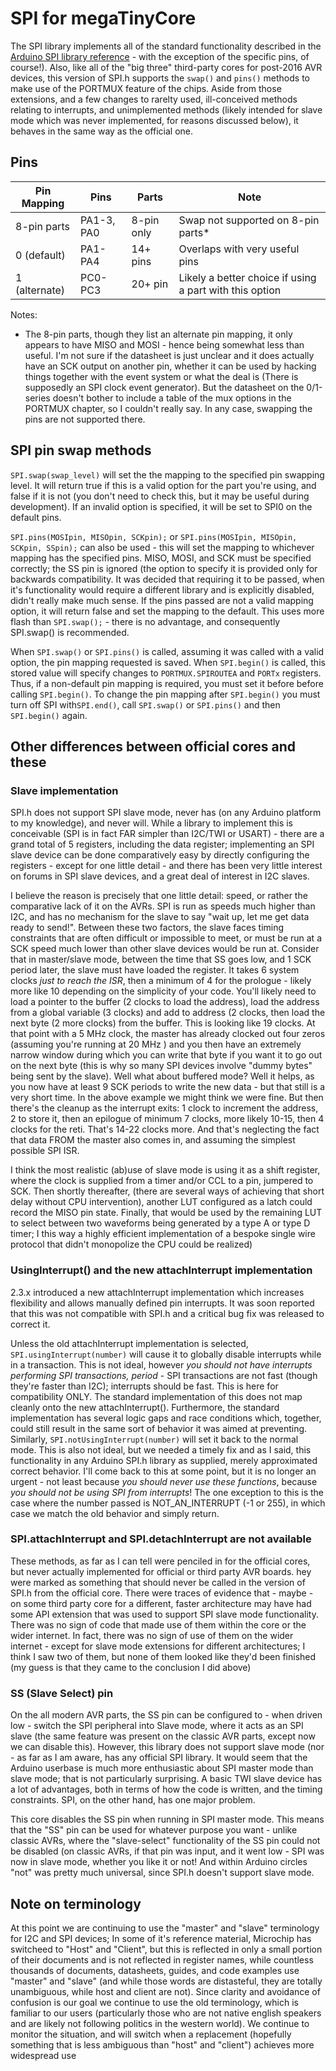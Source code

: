 # SPI for megaTinyCore
The SPI library implements all of the standard functionality described in the [Arduino SPI library reference](https://docs.arduino.cc/language-reference/en/functions/communication/spi/) - with the exception of the specific pins, of course!). Also, like all of the "big three" third-party cores for post-2016 AVR devices, this version of SPI.h supports the `swap()` and `pins()` methods to make use of the PORTMUX feature of the chips. Aside from those extensions, and a few changes to rarelty used, ill-conceived methods relating to interrupts, and unimplemented methods (likely intended for slave mode which was never implemented, for reasons discussed below), it behaves in the same way as the official one.

## Pins
| Pin Mapping   | Pins        | Parts           | Note                                                    |
|---------------|-------------|-----------------|---------------------------------------------------------|
| 8-pin parts   | PA1-3, PA0  | 8-pin only      | Swap not supported on 8-pin parts*                      |
| 0 (default)   | PA1-PA4     | 14+ pins        | Overlaps with very useful pins                          |
| 1 (alternate) | PC0-PC3     | 20+ pin         | Likely a better choice if using a part with this option |

Notes:
* The 8-pin parts, though they list an alternate pin mapping, it only appears to have MISO and MOSI - hence being somewhat less than useful. I'm not sure if the datasheet is just unclear and it does actually have an SCK output on another pin, whether it can be used by hacking things together with the event system or what the deal is (There is supposedly an SPI clock event generator). But the datasheet on the 0/1-series doesn't bother to include a table of the mux options in the PORTMUX chapter, so I couldn't really say. In any case, swapping the pins are not supported there.


## SPI pin swap methods
`SPI.swap(swap_level)` will set the the mapping to the specified pin swapping level. It will return true if this is a valid option for the part you're using, and false if it is not (you don't need to check this, but it may be useful during development). If an invalid option is specified, it will be set to SPI0 on the default pins.

`SPI.pins(MOSIpin, MISOpin, SCKpin);` or `SPI.pins(MOSIpin, MISOpin, SCKpin, SSpin);` can also be used - this will set the mapping to whichever mapping has the specified pins. MISO, MOSI, and SCK must be specified correctly; the SS pin is ignored (the option to specify it is provided only for backwards compatibility. It was decided that requiring it to be passed, when it's functionality would require a different library and is explicitly disabled, didn't really make much sense. If the pins passed are not a valid mapping option, it will return false and set the mapping to the default. This uses more flash than `SPI.swap();` - there is no advantage, and consequently SPI.swap() is recommended.

When `SPI.swap()` or `SPI.pins()` is called, assuming it was called with a valid option, the pin mapping requested is saved. When `SPI.begin()` is called, this stored value will specify changes to `PORTMUX.SPIROUTEA` and `PORTx` registers. Thus, if a non-default pin mapping is required, you must set it before before calling `SPI.begin()`. To change the pin mapping after `SPI.begin()` you must turn off SPI with`SPI.end()`, call `SPI.swap()` or `SPI.pins()` and then `SPI.begin()` again.

## Other differences between official cores and these

### Slave implementation
SPI.h does not support SPI slave mode, never has (on any Arduino platform to my knowledge), and never will. While a library to implement this is conceivable (SPI is in fact FAR simpler than I2C/TWI or USART) - there are a grand total of 5 registers, including the data register; implementing an SPI slave device can be done comparatively easy by directly configuring the registers - except for one little detail - and there has been very little interest on forums in SPI slave devices, and a great deal of interest in I2C slaves.

I believe the reason is precisely that one little detail: speed, or rather the comparative lack of it on the AVRs. SPI is run as speeds much higher than I2C, and has no mechanism for the slave to say "wait up, let me get data ready to send!". Between these two factors, the slave faces timing constraints that are often difficult or impossible to meet, or must be run at a SCK speed much lower than other slave devices would be run at. Consider that in master/slave mode, between the time that SS goes low, and 1 SCK period later, the slave must have loaded the register. It takes 6 system clocks *just to reach the ISR*, then a minimum of 4 for the prologue - likely more like 10 depending on the simplicity of your code. You'll likely need to load a pointer to the buffer (2 clocks to load the address), load the address from a global variable (3 clocks) and add to address (2 clocks, then load the next byte (2 more clocks) from the buffer. This is looking like 19 clocks. At that point with a 5 MHz clock, the master has already clocked out four zeros (assuming you're running at 20 MHz ) and you then have an extremely narrow window during which you can write that byte if you want it to go out on the next byte (this is why so many SPI devices involve "dummy bytes" being sent by the slave). Well what about buffered mode? Well it helps, as you now have at least 9 SCK periods to write the new data - but that still is a very short time. In the above example we might think we were fine. But then there's the cleanup as the interrupt exits: 1 clock to increment the address, 2 to store it, then an epilogue of minimum 7 clocks, more likely 10-15, then 4 clocks for the reti. That's 14-22 clocks more. And that's neglecting the fact that data FROM the master also comes in, and assuming the simplest possible SPI ISR.

I think the most realistic (ab)use of slave mode is using it as a shift register, where the clock is supplied from a timer and/or CCL to a pin, jumpered to SCK. Then shortly thereafter, (there are several ways of achieving that short delay without CPU intervention), another LUT configured as a latch could record the MISO pin state. Finally, that would be used by the remaining LUT to select between two waveforms being generated by a type A or type D timer; I this way a highly efficient implementation of a bespoke single wire protocol that didn't monopolize the CPU could be realized)

### UsingInterrupt() and the new attachInterrupt implementation
2.3.x introduced a new attachInterrupt implementation which increases flexibility and allows manually defined pin interrupts. It was soon reported that this was not compatible with SPI.h and a critical bug fix was released to correct it.

Unless the old attachInterrupt implementation is selected, `SPI.usingInterrupt(number)` will cause it to globally disable interrupts while in a transaction. This is not ideal, however *you should not have interrupts performing SPI transactions, period* - SPI transactions are not fast (though they're faster than I2C); interrupts should be fast. This is here for compatibility ONLY. The standard implementation of this does not map cleanly onto the new attachInterrupt(). Furthermore, the standard implementation has several logic gaps and race conditions which, together, could still result in the same sort of behavior it was aimed at preventing.
Similarly, `SPI.notUsingInterrupt(number)` will set it back to the normal mode. This is also not ideal, but we needed a timely fix and as I said, this functionality in any Arduino SPI.h library as supplied, merely approximated correct behavior. I'll come back to this at some point, but it is no longer an urgent - not least because *you should never use these functions*, because *you should not be using SPI from interrupts*! The one exception to this is the case where the number passed is NOT_AN_INTERRUPT (-1 or 255), in which case we match the old behavior and simply return.

### SPI.attachInterrupt and SPI.detachInterrupt are not available
These methods, as far as I can tell were penciled in for the official cores, but never actually implemented for official or third party AVR boards. hey were marked as something that should never be called in the version of SPI.h from the official core. There were traces of evidence that - maybe - on some third party core for a different, faster architecture may have had some API extension that was used to support SPI slave mode functionality. There was no sign of code that made use of them within the core or the wider internet. In fact, there was no sign of use of them on the wider internet - except for slave mode extensions for different architectures; I think I saw two of them, but none of them looked like they'd been finished (my guess is that they came to the conclusion I did above)

### SS (Slave Select) pin
On the all modern AVR parts, the SS pin can be configured to - when driven low -  switch the SPI peripheral into Slave mode, where it acts as an SPI slave (the same feature was present on the classic AVR parts, except now we can disable this). However, this library does not support slave mode (nor - as far as I am aware, has any official SPI library. It would seem that the Arduino userbase is much more enthusiastic about SPI master mode than slave mode; that is not particularly surprising. A basic TWI slave device has a lot of advantages, both in terms of how the code is written, and the timing constraints. SPI, on the other hand, has one major problem.

This core disables the SS pin when running in SPI master mode. This means that the "SS" pin can be used for whatever purpose you want - unlike classic AVRs, where the "slave-select" functionality of the SS pin could not be disabled (on classic AVRs, if that pin was input, and it went low - SPI was now in slave mode, whether you like it or not! And within Arduino circles "not" was pretty much universal, since SPI.h doesn't support slave mode.

## Note on terminology
At this point we are continuing to use the "master" and "slave" terminology for I2C and SPI devices; In some of it's reference material, Microchip has switcheed to "Host" and "Client", but this is reflected in only a small portion of their documents and is not reflected in register names, while countless thousands of documents, datasheets, guides, and code examples use "master" and "slave" (and while those words are distasteful, they are totally unambiguous, while host and client are not). Since clarity and avoidance of confusion is our goal we continue to use the old terminology, which is familiar to our users (particularly those who are not native english speakers and are likely not following politics in the western world). We continue to monitor the situation, and will switch when a replacement (hopefully something that is less ambiguous than "host" and "client") achieves more widespread use
